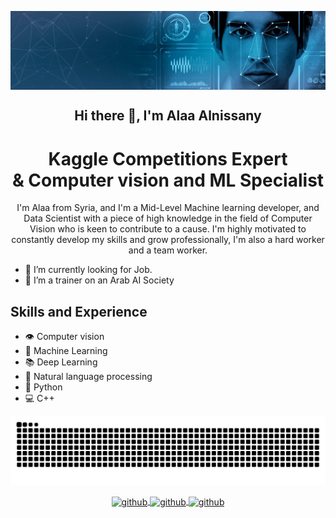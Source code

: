 <p align="center">
 <img src="https://github.com/alaa-alnissany/alaa-alnissany/blob/main/Computer%20vision.jfif" align="center"/>
 <h2 align="center">Hi there 👋, I'm Alaa Alnissany</h2>
 <h1 align="center">Kaggle Competitions Expert<br />
  & 
  Computer vision and ML Specialist
 </h1>
 
 <p align="center">I'm Alaa from Syria, and I'm a Mid-Level Machine learning developer, and Data Scientist with a piece of high knowledge in the field of Computer Vision who is keen to contribute to a cause. I'm highly motivated to constantly develop my skills and grow professionally, I'm also a hard worker and a team worker.</p>
</p>


</b>
</b>
</b>

- 🔭 I’m currently looking for Job. 
- 👯 I’m a trainer on an Arab AI Society

  
## Skills and Experience
* 👁️ Computer vision
* 📖 Machine Learning
* 📚 Deep Learning
* 📝 Natural language processing
* 🐍 Python
* 💻 C++
<!--
### 📊 Github Stats
  
[![Alaa's GitHub stats](https://github-readme-stats.vercel.app/api?username=alaa-alnissany)](https://github.com/alaa-alnissany/github-readme-stats)
[![Top Langs](https://github-readme-stats.vercel.app/api/top-langs/?username=alaa-alnissany&layout=donut-vertical)](https://github.com/alaa-alnissany/github-readme-stats)
-->

![snake gif](https://github.com/alaa-alnissany/alaa-alnissany/blob/output/github-contribution-grid-snake.svg)

<p align="center">
 <a href="https://github.com/alaa-alnissany" target="_blank"> <img align="center" src="https://cdn.jsdelivr.net/npm/simple-icons@3.0.1/icons/github.svg" alt="github" height="40px"/> </a>
 <a href="https://www.linkedin.com/in/alaa-alnissany/" target="_blank"> <img align="center" src="https://cdn.jsdelivr.net/npm/simple-icons@3.0.1/icons/linkedin.svg" alt="github" height="40px"/> </a>
 <a href="https://stackoverflow.com/users/10074959/alaa-alnissany" target="_blank"> <img align="center" src="https://cdn.jsdelivr.net/npm/simple-icons@3.0.1/icons/stackoverflow.svg" alt="github" height="40px"/> </a>
</p>

<!--
[<img src='https://cdn.jsdelivr.net/npm/simple-icons@3.0.1/icons/github.svg' alt='github' height='40' align="center">](https://github.com/https:alaa-alnissany)  [<img src='https://cdn.jsdelivr.net/npm/simple-icons@3.0.1/icons/linkedin.svg' alt='linkedin' height='40' align="center">](https://www.linkedin.com/in/https:alaa-alnissany//)  [<img src='https://cdn.jsdelivr.net/npm/simple-icons@3.0.1/icons/facebook.svg' alt='facebook' height='40' align="center">](https://www.facebook.com/https:alaa.nissany)  [<img src='https://cdn.jsdelivr.net/npm/simple-icons@3.0.1/icons/instagram.svg' alt='instagram' height='40' align="center">](https://www.instagram.com/https:alaanissany//)  [<img src='https://cdn.jsdelivr.net/npm/simple-icons@3.0.1/icons/stackoverflow.svg' alt='stackoverflow' height='40' align="center">](https://stackoverflow.com/users/https:10074959/alaa-alnissany)  
-->
